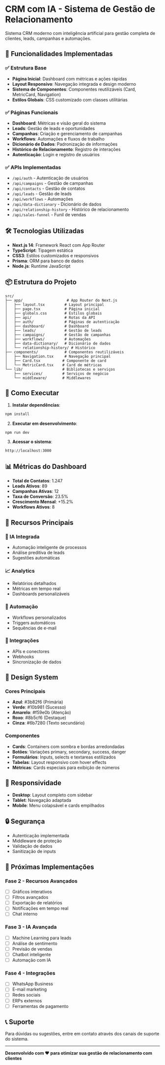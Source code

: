 # CRM com IA - Sistema de Gestão de Relacionamento

Sistema CRM moderno com inteligência artificial para gestão completa de clientes, leads, campanhas e automações.

## 🚀 Funcionalidades Implementadas

### ✅ Estrutura Base
- **Página Inicial**: Dashboard com métricas e ações rápidas
- **Layout Responsivo**: Navegação integrada e design moderno
- **Sistema de Componentes**: Componentes reutilizáveis (Card, MetricCard, Navigation)
- **Estilos Globais**: CSS customizado com classes utilitárias

### ✅ Páginas Funcionais
- **Dashboard**: Métricas e visão geral do sistema
- **Leads**: Gestão de leads e oportunidades
- **Campanhas**: Criação e gerenciamento de campanhas
- **Workflows**: Automações e fluxos de trabalho
- **Dicionário de Dados**: Padronização de informações
- **Histórico de Relacionamento**: Registro de interações
- **Autenticação**: Login e registro de usuários

### ✅ APIs Implementadas
- `/api/auth` - Autenticação de usuários
- `/api/campaigns` - Gestão de campanhas
- `/api/contacts` - Gestão de contatos
- `/api/leads` - Gestão de leads
- `/api/workflows` - Automações
- `/api/data-dictionary` - Dicionário de dados
- `/api/relationship-history` - Histórico de relacionamento
- `/api/sales-funnel` - Funil de vendas

## 🛠️ Tecnologias Utilizadas

- **Next.js 14**: Framework React com App Router
- **TypeScript**: Tipagem estática
- **CSS3**: Estilos customizados e responsivos
- **Prisma**: ORM para banco de dados
- **Node.js**: Runtime JavaScript

## 📦 Estrutura do Projeto

```
src/
├── app/                    # App Router do Next.js
│   ├── layout.tsx         # Layout principal
│   ├── page.tsx           # Página inicial
│   ├── globals.css        # Estilos globais
│   ├── api/               # Rotas da API
│   ├── auth/              # Páginas de autenticação
│   ├── dashboard/         # Dashboard
│   ├── leads/             # Gestão de leads
│   ├── campaigns/         # Gestão de campanhas
│   ├── workflows/         # Automações
│   ├── data-dictionary/   # Dicionário de dados
│   └── relationship-history/ # Histórico
├── components/            # Componentes reutilizáveis
│   ├── Navigation.tsx     # Navegação principal
│   ├── Card.tsx          # Componente de card
│   └── MetricCard.tsx    # Card de métricas
└── lib/                  # Bibliotecas e serviços
    ├── services/         # Serviços de negócio
    └── middleware/       # Middlewares
```

## 🚀 Como Executar

1. **Instalar dependências**:
```bash
npm install
```

2. **Executar em desenvolvimento**:
```bash
npm run dev
```

3. **Acessar o sistema**:
```
http://localhost:3000
```

## 📊 Métricas do Dashboard

- **Total de Contatos**: 1.247
- **Leads Ativos**: 89
- **Campanhas Ativas**: 12
- **Taxa de Conversão**: 23.5%
- **Crescimento Mensal**: +15.2%
- **Workflows Ativos**: 8

## 🎯 Recursos Principais

### 🤖 IA Integrada
- Automação inteligente de processos
- Análise preditiva de leads
- Sugestões automáticas

### 📈 Analytics
- Relatórios detalhados
- Métricas em tempo real
- Dashboards personalizáveis

### 🔄 Automação
- Workflows personalizados
- Triggers automáticos
- Sequências de e-mail

### 🔗 Integrações
- APIs e conectores
- Webhooks
- Sincronização de dados

## 🎨 Design System

### Cores Principais
- **Azul**: #3b82f6 (Primária)
- **Verde**: #10b981 (Sucesso)
- **Amarelo**: #f59e0b (Atenção)
- **Roxo**: #8b5cf6 (Destaque)
- **Cinza**: #6b7280 (Texto secundário)

### Componentes
- **Cards**: Containers com sombra e bordas arredondadas
- **Botões**: Variações primary, secondary, success, danger
- **Formulários**: Inputs, selects e textareas estilizados
- **Tabelas**: Layout responsivo com hover effects
- **Métricas**: Cards especiais para exibição de números

## 📱 Responsividade

- **Desktop**: Layout completo com sidebar
- **Tablet**: Navegação adaptada
- **Mobile**: Menu colapsável e cards empilhados

## 🔒 Segurança

- Autenticação implementada
- Middleware de proteção
- Validação de dados
- Sanitização de inputs

## 🚧 Próximas Implementações

### Fase 2 - Recursos Avançados
- [ ] Gráficos interativos
- [ ] Filtros avançados
- [ ] Exportação de relatórios
- [ ] Notificações em tempo real
- [ ] Chat interno

### Fase 3 - IA Avançada
- [ ] Machine Learning para leads
- [ ] Análise de sentimento
- [ ] Previsão de vendas
- [ ] Chatbot inteligente
- [ ] Automação com IA

### Fase 4 - Integrações
- [ ] WhatsApp Business
- [ ] E-mail marketing
- [ ] Redes sociais
- [ ] ERPs externos
- [ ] Ferramentas de pagamento

## 📞 Suporte

Para dúvidas ou sugestões, entre em contato através dos canais de suporte do sistema.

---

**Desenvolvido com ❤️ para otimizar sua gestão de relacionamento com clientes**
